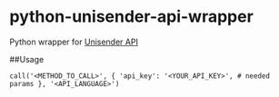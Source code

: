 # python-unisender-api-wrapper

Python wrapper for [Unisender API](https://goo.gl/p7lY5J)

##Usage 

`call('<METHOD_TO_CALL>', {
    'api_key': '<YOUR_API_KEY>',
    # needed params
}, '<API_LANGUAGE>')`
